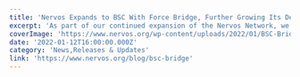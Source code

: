 ```yaml
---
title: 'Nervos Expands to BSC With Force Bridge, Further Growing Its DeFi Ecosystem'
excerpt: 'As part of our continued expansion of the Nervos Network, we are excited to announce that we will be bridging to Binance Smart Chain (BSC) with the use of the Force Bridge. This linking of the Nervos '
coverImage: 'https://www.nervos.org/wp-content/uploads/2022/01/BSC-Bridge-01-810x456.png'
date: '2022-01-12T16:00:00.000Z'
category: 'News,Releases & Updates'
link: 'https://www.nervos.org/blog/bsc-bridge'
---
```


